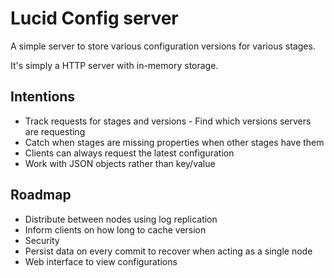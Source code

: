 # Lucid Config server
A simple server to store various configuration versions for various stages.

It's simply a HTTP server with in-memory storage.

## Intentions
* Track requests for stages and versions - Find which versions servers are requesting
* Catch when stages are missing properties when other stages have them
* Clients can always request the latest configuration
* Work with JSON objects rather than key/value

## Roadmap
* Distribute between nodes using log replication
* Inform clients on how long to cache version
* Security
* Persist data on every commit to recover when acting as a single node
* Web interface to view configurations
